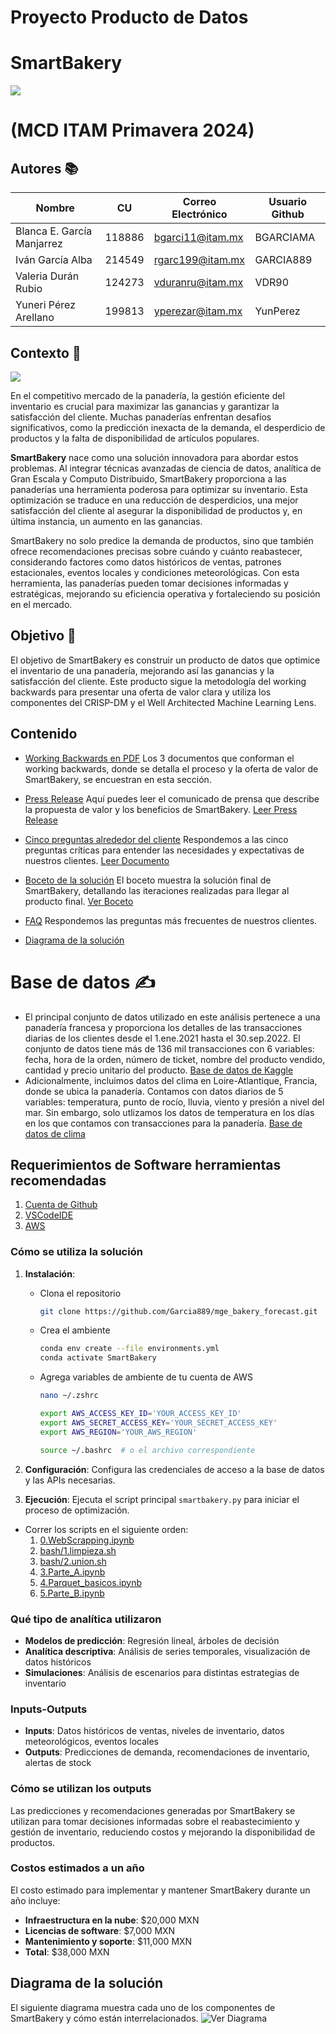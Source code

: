 # Proyecto Producto de Datos
# SmartBakery

![](https://github.com/YunPerez/MGE_Bakery_Forecast/blob/main/imgs/SmartBakery.jpg)
         
# (MCD ITAM Primavera 2024)

## Autores 📚

| Nombre                     |  CU    | Correo Electrónico | Usuario Github |
|----------------------------|--------|--------------------|----------------|
| Blanca E. García Manjarrez | 118886 | bgarci11@itam.mx   |    BGARCIAMA   |
| Iván García Alba           | 214549 | rgarc199@itam.mx   |    GARCIA889   |
| Valeria Durán Rubio        | 124273 | vduranru@itam.mx   |    VDR90       |
| Yuneri Pérez Arellano      | 199813 | yperezar@itam.mx   |    YunPerez    |



## Contexto  🧠
![](https://github.com/YunPerez/MGE_Bakery_Forecast/blob/main/imgs/logo.png)
 
En el competitivo mercado de la panadería, la gestión eficiente del inventario es crucial para maximizar las ganancias y garantizar la satisfacción del cliente. Muchas panaderías enfrentan desafíos significativos, como la predicción inexacta de la demanda, el desperdicio de productos y la falta de disponibilidad de artículos populares.
 
**SmartBakery** nace como una solución innovadora para abordar estos problemas. Al integrar técnicas avanzadas de ciencia de datos, analítica de Gran Escala y Computo Distribuido, SmartBakery proporciona a las panaderías una herramienta poderosa para optimizar su inventario. Esta optimización se traduce en una reducción de desperdicios, una mejor satisfacción del cliente al asegurar la disponibilidad de productos y, en última instancia, un aumento en las ganancias.
 
SmartBakery no solo predice la demanda de productos, sino que también ofrece recomendaciones precisas sobre cuándo y cuánto reabastecer, considerando factores como datos históricos de ventas, patrones estacionales, eventos locales y condiciones meteorológicas. Con esta herramienta, las panaderías pueden tomar decisiones informadas y estratégicas, mejorando su eficiencia operativa y fortaleciendo su posición en el mercado.

## Objetivo 🎯
El objetivo de SmartBakery es construir un producto de datos que optimice el inventario de una panadería, mejorando así las ganancias y la satisfacción del cliente. Este producto sigue la metodología del working backwards para presentar una oferta de valor clara y utiliza los componentes del CRISP-DM y el Well Architected Machine Learning Lens.

## Contenido

- [Working Backwards en PDF](working_backwards) Los 3 documentos que conforman el working backwards, donde se detalla el proceso y la oferta de valor de SmartBakery, se encuestran en esta sección.

- [Press Release](working_backwards/01_PressRelease_SmartBakery.pdf) Aquí puedes leer el comunicado de prensa que describe la propuesta de valor y los beneficios de SmartBakery. [Leer Press Release](working_backwards/01_PressRelease_SmartBakery.pdf)

- [Cinco preguntas alrededor del cliente](working_backwards/02_5Quest_SmartBakery.pdf) Respondemos a las cinco preguntas críticas para entender las necesidades y expectativas de nuestros clientes. [Leer Documento](working_backwards/02_5Quest_SmartBakery.pdf)

- [Boceto de la solución](#boceto-de-la-solución) El boceto muestra la solución final de SmartBakery, detallando las iteraciones realizadas para llegar al producto final. [Ver Boceto](link-al-boceto)

- [FAQ](working_backwards/03_FAQ_SmartBakery.pdf) Respondemos las preguntas más frecuentes de nuestros clientes.

- [Diagrama de la solución](#diagrama-de-la-solución) 


# Base de datos  ✍
* El principal conjunto de datos utilizado en este análisis pertenece a una panadería francesa y proporciona los detalles de las transacciones diarias de los clientes desde el 1.ene.2021 hasta el 30.sep.2022. El conjunto de datos tiene más de 136 mil transacciones con 6 variables: fecha, hora de la orden, número de ticket, nombre del producto vendido, cantidad y precio unitario del producto. [Base de datos de Kaggle](https://www.kaggle.com/datasets/matthieugimbert/french-bakery-daily-sales?resource=download) 
* Adicionalmente, incluimos datos del clima en Loire-Atlantique, Francia, donde se ubica la panadería. Contamos con datos diarios de 5 variables: temperatura, punto de rocío, lluvia, viento y presión a nivel del mar. Sin embargo, solo utlizamos los datos de temperatura en los días en los que contamos con transacciones para la panadería. [Base de datos de clima](https://www.wunderground.com/history/monthly/fr/bouguenais/LFRS/date/2022-12)

## Requerimientos de Software herramientas recomendadas

1. [Cuenta de Github](https://github.com)
2. [VSCodeIDE](https://code.visualstudio.com)
3. [AWS](https://aws.amazon.com)

### Cómo se utiliza la solución
1. **Instalación**:
   - Clona el repositorio
     ```bash
     git clone https://github.com/Garcia889/mge_bakery_forecast.git
     ```
   - Crea el ambiente
     ```bash
     conda env create --file environments.yml
     conda activate SmartBakery
     ```
   - Agrega variables de ambiente de tu cuenta de AWS
     ```bash
     nano ~/.zshrc
     ```

     ```bash
     export AWS_ACCESS_KEY_ID='YOUR_ACCESS_KEY_ID'
     export AWS_SECRET_ACCESS_KEY='YOUR_SECRET_ACCESS_KEY'
     export AWS_REGION='YOUR_AWS_REGION'
     ```
         
     ```bash
     source ~/.bashrc  # o el archivo correspondiente
     ```

3. **Configuración**: Configura las credenciales de acceso a la base de datos y las APIs necesarias.
4. **Ejecución**: Ejecuta el script principal `smartbakery.py` para iniciar el proceso de optimización.
 
- Correr los scripts en el siguiente orden:
  1. [0.WebScrapping.ipynb](0.WebScrapping.ipynb) 
  2. [bash/1.limpieza.sh](bash/1.limpieza.sh)
  3. [bash/2.union.sh](bash/2.union.sh)
  4. [3.Parte_A.ipynb](3.Parte_A.ipynb)
  5. [4.Parquet_basicos.ipynb](4.Parquet_basicos.ipynb)
  6. [5.Parte_B.ipynb](5.Parte_B.ipynb)


### Qué tipo de analítica utilizaron
- **Modelos de predicción**: Regresión lineal, árboles de decisión
- **Analítica descriptiva**: Análisis de series temporales, visualización de datos históricos
- **Simulaciones**: Análisis de escenarios para distintas estrategias de inventario
 
### Inputs-Outputs
- **Inputs**: Datos históricos de ventas, niveles de inventario, datos meteorológicos, eventos locales
- **Outputs**: Predicciones de demanda, recomendaciones de inventario, alertas de stock
 
### Cómo se utilizan los outputs
Las predicciones y recomendaciones generadas por SmartBakery se utilizan para tomar decisiones informadas sobre el reabastecimiento y gestión de inventario, reduciendo costos y mejorando la disponibilidad de productos.
 
### Costos estimados a un año
El costo estimado para implementar y mantener SmartBakery durante un año incluye:
- **Infraestructura en la nube**: $20,000 MXN
- **Licencias de software**: $7,000 MXN
- **Mantenimiento y soporte**: $11,000 MXN
- **Total**: $38,000 MXN
 
## Diagrama de la solución
El siguiente diagrama muestra cada uno de los componentes de SmartBakery y cómo están interrelacionados. ![Ver Diagrama](https://github.com/Garcia889/mge_bakery_forecast/blob/main/imgs/SmartBakery.png)
